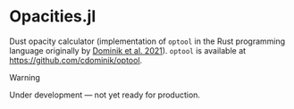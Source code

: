 # Opacities.jl
Dust opacity calculator (implementation of `optool` in the Rust programming language originally by [Dominik et al. 2021](https://ui.adsabs.harvard.edu/abs/2021ascl.soft04010D)). `optool` is available at https://github.com/cdominik/optool.

> [!WARNING]
> Under development &mdash; not yet ready for production. 
